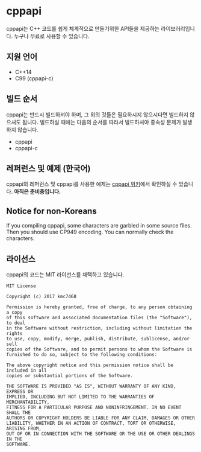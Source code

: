 # cppapi
cppapi는 C++ 코드를 쉽게 체계적으로 만들기위한 API들을 제공하는 라이브러리입니다. 누구나 무료로 사용할 수 있습니다.

## 지원 언어
* C++14
* C99 (cppapi-c)

## 빌드 순서
cppapi는 반드시 빌드하셔야 하며, 그 외의 것들은 필요하시지 않으시다면 빌드하지 않으셔도 됩니다. 빌드하실 때에는 다음의 순서를 따라서 빌드하셔야 종속성 문제가 발생하지 않습니다.
* cppapi
* cppapi-c

## 레퍼런스 및 예제 (한국어)
cppapi의 레퍼런스 및 cppapi를 사용한 예제는 [cppapi 위키](https://github.com/kmc7468/cppapi/wiki)에서 확인하실 수 있습니다. **아직은 준비중입니다.**

## Notice for non-Koreans
If you compiling cppapi, some characters are garbled in some source files. Then you should use CP949 encoding. You can normally check the characters.

## 라이선스
cppapi의 코드는 MIT 라이선스를 채택하고 있습니다.
```
MIT License

Copyright (c) 2017 kmc7468

Permission is hereby granted, free of charge, to any person obtaining a copy
of this software and associated documentation files (the "Software"), to deal
in the Software without restriction, including without limitation the rights
to use, copy, modify, merge, publish, distribute, sublicense, and/or sell
copies of the Software, and to permit persons to whom the Software is
furnished to do so, subject to the following conditions:

The above copyright notice and this permission notice shall be included in all
copies or substantial portions of the Software.

THE SOFTWARE IS PROVIDED "AS IS", WITHOUT WARRANTY OF ANY KIND, EXPRESS OR
IMPLIED, INCLUDING BUT NOT LIMITED TO THE WARRANTIES OF MERCHANTABILITY,
FITNESS FOR A PARTICULAR PURPOSE AND NONINFRINGEMENT. IN NO EVENT SHALL THE
AUTHORS OR COPYRIGHT HOLDERS BE LIABLE FOR ANY CLAIM, DAMAGES OR OTHER
LIABILITY, WHETHER IN AN ACTION OF CONTRACT, TORT OR OTHERWISE, ARISING FROM,
OUT OF OR IN CONNECTION WITH THE SOFTWARE OR THE USE OR OTHER DEALINGS IN THE
SOFTWARE.
```